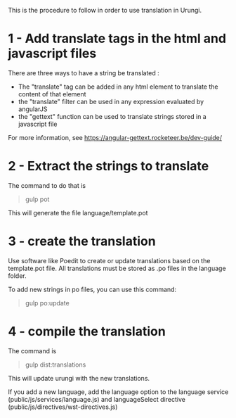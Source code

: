 This is the procedure to follow in order to use translation in Urungi.

# 1 - Add translate tags in the html and javascript files

There are three ways to have a string be translated :
 * The "translate" tag can be added in any html element to translate the content
   of that element
 * the "translate" filter can be used in any expression evaluated by angularJS
 * the "gettext" function can be used to translate strings stored in a
   javascript file

For more information, see https://angular-gettext.rocketeer.be/dev-guide/

# 2 - Extract the strings to translate

The command to do that is

> gulp pot

This will generate the file language/template.pot

# 3 - create the translation

Use software like Poedit to create or update translations based on the
template.pot file.
All translations must be stored as .po files in the language folder.

To add new strings in po files, you can use this command:

> gulp po:update

# 4 - compile the translation

The command is

> gulp dist:translations

This will update urungi with the new translations.

If you add a new language, add the language option to the language service
(public/js/services/language.js) and languageSelect directive
(public/js/directives/wst-directives.js)
